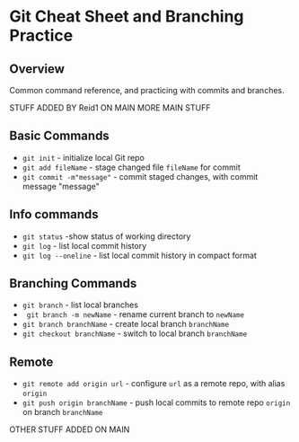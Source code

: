 # Git Cheat Sheet and Branching Practice


## Overview

Common command reference, and practicing with commits and branches.

STUFF ADDED BY Reid1 ON MAIN
MORE MAIN STUFF

## Basic Commands
* `git init` - initialize local Git repo
* `git add fileName` - stage changed file `fileName`
for commit
* `git commit -m"message"` - commit staged changes, with commit message "message"

## Info commands
* `git status` -show status of working directory
* `git log` - list local commit history
* `git log --oneline` - list local commit history in compact format

## Branching Commands
* `git branch` - list local branches
* ` git branch -m newName` - rename current branch to `newName`
* `git branch branchName` - create local branch `branchName`
* `git checkout branchName` - switch to local branch `branchName`

## Remote
* `git remote add origin url` - configure `url` as a remote repo, with alias `origin`
* `git push origin branchName` - push local commits to remote repo `origin` on branch `branchName`

OTHER STUFF ADDED ON MAIN
